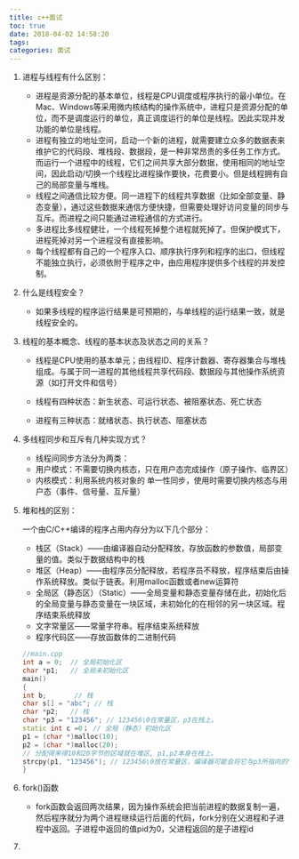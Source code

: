 ```yaml
---
title: c++面试
toc: true
date: 2018-04-02 14:58:20
tags:
categories: 面试
---
```




1. 进程与线程有什么区别：

   - 进程是资源分配的基本单位，线程是CPU调度或程序执行的最小单位。在Mac、Windows等采用微内核结构的操作系统中，进程只是资源分配的单位，而不是调度运行的单位，真正调度运行的单位是线程。因此实现并发功能的单位是线程。
   - 进程有独立的地址空间，启动一个新的进程，就需要建立众多的数据表来维护它的代码段、堆栈段、数据段，是一种非常昂贵的多任务工作方式。而运行一个进程中的线程，它们之间共享大部分数据，使用相同的地址空间，因此启动/切换一个线程比进程操作要快，花费要小。但是线程拥有自己的局部变量与堆栈。
   - 线程之间通信比较方便。同一进程下的线程共享数据（比如全部变量、静态变量），通过这些数据来通信方便快捷，但需要处理好访问变量的同步与互斥。而进程之间只能通过进程通信的方式进行。
   - 多进程比多线程健壮，一个线程死掉整个进程就死掉了。但保护模式下，进程死掉对另一个进程没有直接影响。
   - 每个线程都有自己的一个程序入口、顺序执行序列和程序的出口，但线程不能独立执行，必须依附于程序之中，由应用程序提供多个线程的并发控制。

2. 什么是线程安全？

   - 如果多线程的程序运行结果是可预期的，与单线程的运行结果一致，就是线程安全的。

3. 线程的基本概念、线程的基本状态及状态之间的关系？

   - 线程是CPU使用的基本单元；由线程ID、程序计数器、寄存器集合与堆栈组成。与属于同一进程的其他线程共享代码段、数据段与其他操作系统资源（如打开文件和信号）

   - 线程有四种状态：新生状态、可运行状态、被阻塞状态、死亡状态

   - 进程有三种状态：就绪状态、执行状态、阻塞状态

4. 多线程同步和互斥有几种实现方式？

   - 线程间同步方法分为两类：
   - 用户模式：不需要切换内核态，只在用户态完成操作（原子操作、临界区）
   - 内核模式：利用系统内核对象的 单一性同步，使用时需要切换内核态与用户态（事件、信号量、互斥量）

5. 堆和栈的区别：

   一个由C/C++编译的程序占用内存分为以下几个部分：

   - 栈区（Stack）——由编译器自动分配释放，存放函数的参数值，局部变量的值。类似于数据结构中的栈
   - 堆区（Heap）——由程序员分配释放，若程序员不释放，程序结束后由操作系统释放。类似于链表。利用malloc函数或者new运算符
   - 全局区（静态区）（Static）——全局变量和静态变量存储在此，初始化后的全局变量与静态变量在一块区域，未初始化的在相邻的另一块区域。程序结束系统释放
   - 文字常量区——常量字符串。程序结束系统释放
   - 程序代码区——存放函数体的二进制代码

   ```c++
   //main.cpp 
   int a = 0;  // 全局初始化区 
   char *p1;   // 全局未初始化区 
   main() 
   { 
   int b; 		// 栈 
   char s[] = "abc"; // 栈 
   char *p2;   // 栈 
   char *p3 = "123456"; // 123456\0在常量区，p3在栈上。 
   static int c =0； // 全局（静态）初始化区 
   p1 = (char *)malloc(10); 
   p2 = (char *)malloc(20); 
   // 分配得来得10和20字节的区域就在堆区, p1,p2本身在栈上。 
   strcpy(p1, "123456"); // 123456\0放在常量区，编译器可能会将它与p3所指向的"123456"优化成一个地方。 
   } 
   ```

6. fork()函数

   - fork函数会返回两次结果，因为操作系统会把当前进程的数据复制一遍，然后程序就分为两个进程继续运行后面的代码，fork分别在父进程和子进程中返回。子进程中返回的值pid为0，父进程返回的是子进程id

7. ​